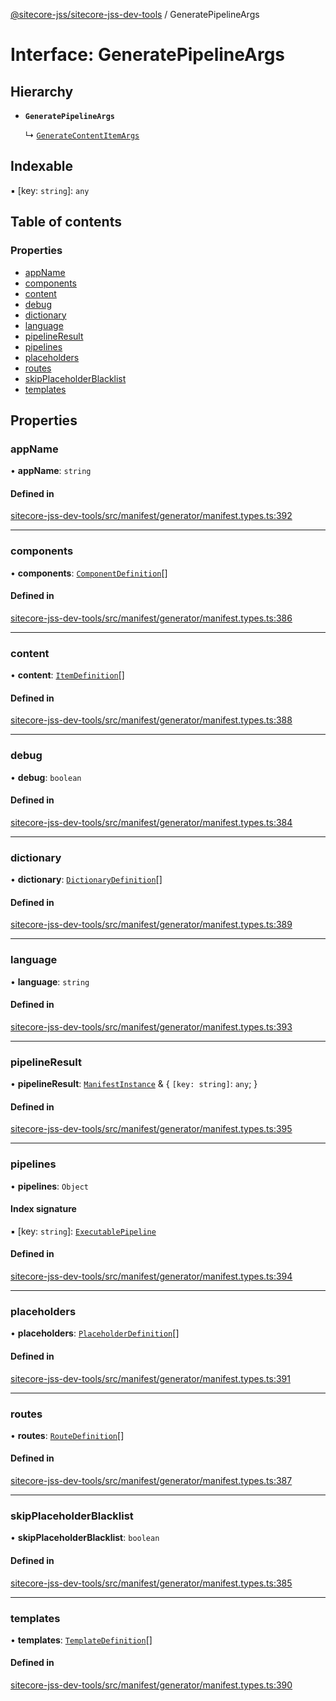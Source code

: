 [@sitecore-jss/sitecore-jss-dev-tools](../README.md) / GeneratePipelineArgs

# Interface: GeneratePipelineArgs

## Hierarchy

- **`GeneratePipelineArgs`**

  ↳ [`GenerateContentItemArgs`](GenerateContentItemArgs.md)

## Indexable

▪ [key: `string`]: `any`

## Table of contents

### Properties

- [appName](GeneratePipelineArgs.md#appname)
- [components](GeneratePipelineArgs.md#components)
- [content](GeneratePipelineArgs.md#content)
- [debug](GeneratePipelineArgs.md#debug)
- [dictionary](GeneratePipelineArgs.md#dictionary)
- [language](GeneratePipelineArgs.md#language)
- [pipelineResult](GeneratePipelineArgs.md#pipelineresult)
- [pipelines](GeneratePipelineArgs.md#pipelines)
- [placeholders](GeneratePipelineArgs.md#placeholders)
- [routes](GeneratePipelineArgs.md#routes)
- [skipPlaceholderBlacklist](GeneratePipelineArgs.md#skipplaceholderblacklist)
- [templates](GeneratePipelineArgs.md#templates)

## Properties

### appName

• **appName**: `string`

#### Defined in

[sitecore-jss-dev-tools/src/manifest/generator/manifest.types.ts:392](https://github.com/Sitecore/jss/blob/afb8d777d/packages/sitecore-jss-dev-tools/src/manifest/generator/manifest.types.ts#L392)

___

### components

• **components**: [`ComponentDefinition`](ComponentDefinition.md)[]

#### Defined in

[sitecore-jss-dev-tools/src/manifest/generator/manifest.types.ts:386](https://github.com/Sitecore/jss/blob/afb8d777d/packages/sitecore-jss-dev-tools/src/manifest/generator/manifest.types.ts#L386)

___

### content

• **content**: [`ItemDefinition`](ItemDefinition.md)[]

#### Defined in

[sitecore-jss-dev-tools/src/manifest/generator/manifest.types.ts:388](https://github.com/Sitecore/jss/blob/afb8d777d/packages/sitecore-jss-dev-tools/src/manifest/generator/manifest.types.ts#L388)

___

### debug

• **debug**: `boolean`

#### Defined in

[sitecore-jss-dev-tools/src/manifest/generator/manifest.types.ts:384](https://github.com/Sitecore/jss/blob/afb8d777d/packages/sitecore-jss-dev-tools/src/manifest/generator/manifest.types.ts#L384)

___

### dictionary

• **dictionary**: [`DictionaryDefinition`](DictionaryDefinition.md)[]

#### Defined in

[sitecore-jss-dev-tools/src/manifest/generator/manifest.types.ts:389](https://github.com/Sitecore/jss/blob/afb8d777d/packages/sitecore-jss-dev-tools/src/manifest/generator/manifest.types.ts#L389)

___

### language

• **language**: `string`

#### Defined in

[sitecore-jss-dev-tools/src/manifest/generator/manifest.types.ts:393](https://github.com/Sitecore/jss/blob/afb8d777d/packages/sitecore-jss-dev-tools/src/manifest/generator/manifest.types.ts#L393)

___

### pipelineResult

• **pipelineResult**: [`ManifestInstance`](ManifestInstance.md) & \{ `[key: string]`: `any`;  }

#### Defined in

[sitecore-jss-dev-tools/src/manifest/generator/manifest.types.ts:395](https://github.com/Sitecore/jss/blob/afb8d777d/packages/sitecore-jss-dev-tools/src/manifest/generator/manifest.types.ts#L395)

___

### pipelines

• **pipelines**: `Object`

#### Index signature

▪ [key: `string`]: [`ExecutablePipeline`](ExecutablePipeline.md)

#### Defined in

[sitecore-jss-dev-tools/src/manifest/generator/manifest.types.ts:394](https://github.com/Sitecore/jss/blob/afb8d777d/packages/sitecore-jss-dev-tools/src/manifest/generator/manifest.types.ts#L394)

___

### placeholders

• **placeholders**: [`PlaceholderDefinition`](PlaceholderDefinition.md)[]

#### Defined in

[sitecore-jss-dev-tools/src/manifest/generator/manifest.types.ts:391](https://github.com/Sitecore/jss/blob/afb8d777d/packages/sitecore-jss-dev-tools/src/manifest/generator/manifest.types.ts#L391)

___

### routes

• **routes**: [`RouteDefinition`](RouteDefinition.md)[]

#### Defined in

[sitecore-jss-dev-tools/src/manifest/generator/manifest.types.ts:387](https://github.com/Sitecore/jss/blob/afb8d777d/packages/sitecore-jss-dev-tools/src/manifest/generator/manifest.types.ts#L387)

___

### skipPlaceholderBlacklist

• **skipPlaceholderBlacklist**: `boolean`

#### Defined in

[sitecore-jss-dev-tools/src/manifest/generator/manifest.types.ts:385](https://github.com/Sitecore/jss/blob/afb8d777d/packages/sitecore-jss-dev-tools/src/manifest/generator/manifest.types.ts#L385)

___

### templates

• **templates**: [`TemplateDefinition`](TemplateDefinition.md)[]

#### Defined in

[sitecore-jss-dev-tools/src/manifest/generator/manifest.types.ts:390](https://github.com/Sitecore/jss/blob/afb8d777d/packages/sitecore-jss-dev-tools/src/manifest/generator/manifest.types.ts#L390)
